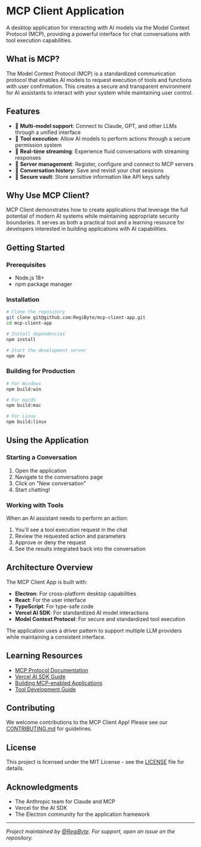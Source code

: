 # MCP Client Application

A desktop application for interacting with AI models via the Model Context Protocol (MCP), providing a powerful interface for chat conversations with tool execution capabilities.

## What is MCP?

The Model Context Protocol (MCP) is a standardized communication protocol that enables AI models to request execution of tools and functions with user confirmation. This creates a secure and transparent environment for AI assistants to interact with your system while maintaining user control.

## Features

- 🤖 **Multi-model support**: Connect to Claude, GPT, and other LLMs through a unified interface
- 🔧 **Tool execution**: Allow AI models to perform actions through a secure permission system
- 🔄 **Real-time streaming**: Experience fluid conversations with streaming responses
- 🔌 **Server management**: Register, configure and connect to MCP servers
- 💾 **Conversation history**: Save and revisit your chat sessions
- 🔐 **Secure vault**: Store sensitive information like API keys safely

## Why Use MCP Client?

MCP Client demonstrates how to create applications that leverage the full potential of modern AI systems while maintaining appropriate security boundaries. It serves as both a practical tool and a learning resource for developers interested in building applications with AI capabilities.

## Getting Started

### Prerequisites

- Node.js 18+
- npm package manager

### Installation

```bash
# Clone the repository
git clone git@github.com:RegiByte/mcp-client-app.git
cd mcp-client-app

# Install dependencies
npm install

# Start the development server
npm dev
```

### Building for Production

```bash
# For Windows
npm build:win

# For macOS
npm build:mac

# For Linux
npm build:linux
```

## Using the Application

### Starting a Conversation

1. Open the application
2. Navigate to the conversations page
3. Click on "New conversation"
4. Start chatting!

### Working with Tools

When an AI assistant needs to perform an action:

1. You'll see a tool execution request in the chat
2. Review the requested action and parameters
3. Approve or deny the request
4. See the results integrated back into the conversation

## Architecture Overview

The MCP Client App is built with:

- **Electron**: For cross-platform desktop capabilities
- **React**: For the user interface
- **TypeScript**: For type-safe code
- **Vercel AI SDK**: For standardized AI model interactions
- **Model Context Protocol**: For secure and standardized tool execution

The application uses a driver pattern to support multiple LLM providers while maintaining a consistent interface.

## Learning Resources

- [MCP Protocol Documentation](https://modelcontextprotocol.github.io/)
- [Vercel AI SDK Guide](https://sdk.vercel.ai/docs)
- [Building MCP-enabled Applications](https://yourwebsite.com/tutorials)
- [Tool Development Guide](https://yourwebsite.com/tool-guide)

## Contributing

We welcome contributions to the MCP Client App! Please see our [CONTRIBUTING.md](CONTRIBUTING.md) for guidelines.

## License

This project is licensed under the MIT License - see the [LICENSE](LICENSE) file for details.

## Acknowledgments

- The Anthropic team for Claude and MCP
- Vercel for the AI SDK
- The Electron community for the application framework

---

_Project maintained by [@RegiByte](https://github.com/RegiByte). For support, open an issue on the repository._
